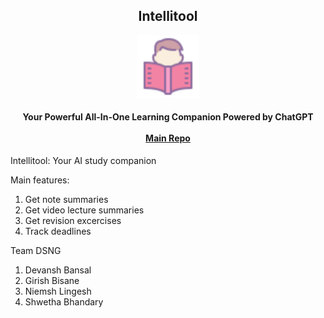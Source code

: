 <h2 align="center"><b>Intellitool</b></h2>

<p align="center">
<img src="public/logo512.png" alt="Intellitool" width="100" />
</p>

<h4 align="center">
  <b>Your Powerful All-In-One Learning Companion Powered by ChatGPT</b>
  <br /><br />
  <a href="[https://github.com/NimishLingesh](https://github.com/NimishLingesh/Intellitool)">Main Repo</a>
</h4>


Intellitool: Your AI study companion

Main features:
1. Get note summaries
2. Get video lecture summaries
3. Get revision excercises
4. Track deadlines



Team DSNG
1. Devansh Bansal
2. Girish Bisane
3. Niemsh Lingesh
4. Shwetha Bhandary
